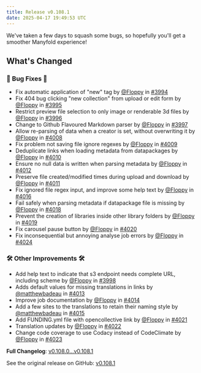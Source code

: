 ```yaml
---
title: Release v0.108.1
date: 2025-04-17 19:49:53 UTC
---
```

We've taken a few days to squash some bugs, so hopefully you'll get a smoother Manyfold experience!

## What's Changed
### 🐛 Bug Fixes 🐛
* Fix automatic application of "new" tag by [@Floppy](https://github.com/Floppy) in [#3994](https://github.com/manyfold3d/manyfold/pull/3994)
* Fix 404 bug clicking "new collection" from upload or edit form by [@Floppy](https://github.com/Floppy) in [#3995](https://github.com/manyfold3d/manyfold/pull/3995)
* Restrict preview file selection to only image or renderable 3d files by [@Floppy](https://github.com/Floppy) in [#3996](https://github.com/manyfold3d/manyfold/pull/3996)
* Change to Github Flavoured Markdown parser by [@Floppy](https://github.com/Floppy) in [#3997](https://github.com/manyfold3d/manyfold/pull/3997)
* Allow re-parsing of data when a creator is set, without overwriting it by [@Floppy](https://github.com/Floppy) in [#4008](https://github.com/manyfold3d/manyfold/pull/4008)
* Fix problem not saving file ignore regexes by [@Floppy](https://github.com/Floppy) in [#4009](https://github.com/manyfold3d/manyfold/pull/4009)
* Deduplicate links when loading metadata from datapackages by [@Floppy](https://github.com/Floppy) in [#4010](https://github.com/manyfold3d/manyfold/pull/4010)
* Ensure no null data is written when parsing metadata by [@Floppy](https://github.com/Floppy) in [#4012](https://github.com/manyfold3d/manyfold/pull/4012)
* Preserve file created/modified times during upload and download by [@Floppy](https://github.com/Floppy) in [#4011](https://github.com/manyfold3d/manyfold/pull/4011)
* Fix ignored file regex input, and improve some help text by [@Floppy](https://github.com/Floppy) in [#4016](https://github.com/manyfold3d/manyfold/pull/4016)
* Fail safely when parsing metadata if datapackage file is missing by [@Floppy](https://github.com/Floppy) in [#4018](https://github.com/manyfold3d/manyfold/pull/4018)
* Prevent the creation of libraries inside other library folders by [@Floppy](https://github.com/Floppy) in [#4019](https://github.com/manyfold3d/manyfold/pull/4019)
* Fix carousel pause button by [@Floppy](https://github.com/Floppy) in [#4020](https://github.com/manyfold3d/manyfold/pull/4020)
* Fix inconsequential but annoying analyse job errors by [@Floppy](https://github.com/Floppy) in [#4024](https://github.com/manyfold3d/manyfold/pull/4024)
### 🛠️ Other Improvements 🛠️
* Add help text to indicate that s3 endpoint needs complete URL, including scheme by [@Floppy](https://github.com/Floppy) in [#3998](https://github.com/manyfold3d/manyfold/pull/3998)
* Adds default values for missing translations in links by [@matthewbadeau](https://github.com/matthewbadeau) in [#4013](https://github.com/manyfold3d/manyfold/pull/4013)
* Improve job documentation by [@Floppy](https://github.com/Floppy) in [#4014](https://github.com/manyfold3d/manyfold/pull/4014)
* Add a few sites to the translations to retain their naming style by [@matthewbadeau](https://github.com/matthewbadeau) in [#4015](https://github.com/manyfold3d/manyfold/pull/4015)
* Add FUNDING.yml file with opencollective link by [@Floppy](https://github.com/Floppy) in [#4021](https://github.com/manyfold3d/manyfold/pull/4021)
* Translation updates by [@Floppy](https://github.com/Floppy) in [#4022](https://github.com/manyfold3d/manyfold/pull/4022)
* Change code coverage to use Codacy instead of CodeClimate by [@Floppy](https://github.com/Floppy) in [#4023](https://github.com/manyfold3d/manyfold/pull/4023)


**Full Changelog**: [v0.108.0...v0.108.1](https://github.com/manyfold3d/manyfold/compare/v0.108.0...v0.108.1)

See the original release on GitHub: [v0.108.1](https://github.com/manyfold3d/manyfold/releases/tag/v0.108.1)
